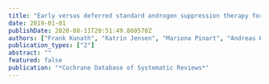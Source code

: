 ```yaml
---
title: "Early versus deferred standard androgen suppression therapy for advanced hormone‐sensitive prostate cancer"
date: 2019-01-01
publishDate: 2020-08-11T20:51:49.860570Z
authors: ["Frank Kunath", "Katrin Jensen", "Mariona Pinart", "Andreas Kahlmeyer", "Stefanie Schmidt", "Carrie L. Price", "Verena Lieb", "Philipp Dahm"]
publication_types: ["2"]
abstract: ""
featured: false
publication: "*Cochrane Database of Systematic Reviews*"
---
```


